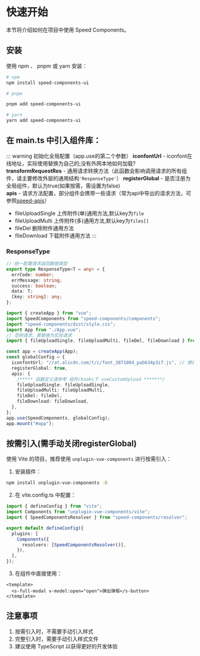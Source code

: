 # 快速开始

本节将介绍如何在项目中使用 Speed Components。

## 安装

使用 npm 、 pnpm 或 yarn 安装：

```bash
# npm
npm install speed-components-ui

# pnpm

pnpm add speed-components-ui

# yarn
yarn add speed-components-ui
```

## 在 main.ts 中引入组件库：

::: warning 初始化全局配置（app.use的第二个参数）
**iconfontUrl** - iconfont在线地址，实际使用替换为自己的;没有外网本地如何加载?<br>
**transformRequestRes** - 通用请求转换方法（此函数会影响调用请求的所有组件，请主要修改外层的通用结构`'ResponseType'`）
**registerGlobal** - 是否注册为全局组件，默认为true(如果按需，需设置为false)<br>
**apis** - 请求方法配置，部分组件会携带一些请求（常为api中导出的请求方法，可参照[speed-apis](https://github.com/whateveryoudo/speed-apis)）
 - fileUploadSingle 上传附件(单)通用方法,默认key为`file`
 - fileUploadMulti 上传附件(多)通用方法,默认key为`files[]`
 - fileDel 删除附件通用方法
 - fileDownload 下载附件通用方法
:::

### ResponseType

``` ts
// 统一配置请求返回数据类型
export type ResponseType<T = any> = {
  errCode: number;
  errMessage: string;
  success: boolean;
  data: T;
  [key: string]: any;
};
```


```ts
import { createApp } from "vue";
import SpeedComponents from "speed-components/components";
import "speed-components/dist/style.css";
import App from "./App.vue";
// 范例请求，需替换为实际请求
import { fileUploadSingle, fileUploadMulti, fileDel, fileDownload } from "@/api/file";

const app = createApp(App);
const globalConfig = {
  iconfontUrl: "//at.alicdn.com/t/c/font_3871804_pab634p3if.js", // 替换为你的iconfont地址
  registerGlobal: true,
  apis: {
    /***** 函数定义请参考 组件/hooks下 useCustomUpload *******/
    fileUploadSingle: fileUploadSingle,
    fileUploadMulti: fileUploadMulti,
    fileDel: fileDel,
    fileDownload: fileDownload,
  },
};
app.use(SpeedComponents, globalConfig);
app.mount("#app");
```

## 按需引入(需手动关闭registerGlobal)

使用 Vite 的项目，推荐使用 `unplugin-vue-components` 进行按需引入：

1. 安装插件：

```bash
npm install unplugin-vue-components -D
```

2. 在 vite.config.ts 中配置：

```ts
import { defineConfig } from "vite";
import Components from "unplugin-vue-components/vite";
import { SpeedComponentsResolver } from "speed-components/resolver";

export default defineConfig({
  plugins: [
    Components({
      resolvers: [SpeedComponentsResolver()],
    }),
  ],
});
```

3. 在组件中直接使用：

```vue
<template>
  <s-full-modal v-model:open="open">弹出弹框</s-button>
</template>
```

## 注意事项

1. 按需引入时，不需要手动引入样式
2. 完整引入时，需要手动引入样式文件
3. 建议使用 TypeScript 以获得更好的开发体验
